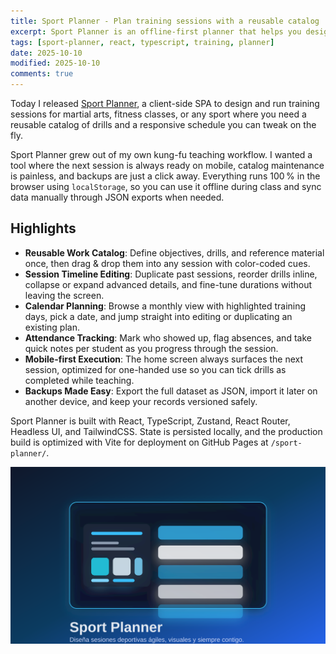 ```yaml
---
title: Sport Planner - Plan training sessions with a reusable catalog
excerpt: Sport Planner is an offline-first planner that helps you design, iterate, and execute sport training sessions with reusable work catalogs, attendance tracking, and instant JSON backups.
tags: [sport-planner, react, typescript, training, planner]
date: 2025-10-10
modified: 2025-10-10
comments: true
---
```


Today I released [Sport Planner](/sport-planner/), a client-side SPA to design and run training sessions for martial arts, fitness classes, or any sport where you need a reusable catalog of drills and a responsive schedule you can tweak on the fly.

Sport Planner grew out of my own kung-fu teaching workflow. I wanted a tool where the next session is always ready on mobile, catalog maintenance is painless, and backups are just a click away. Everything runs 100 % in the browser using `localStorage`, so you can use it offline during class and sync data manually through JSON exports when needed.

## Highlights

- **Reusable Work Catalog**: Define objectives, drills, and reference material once, then drag & drop them into any session with color-coded cues.
- **Session Timeline Editing**: Duplicate past sessions, reorder drills inline, collapse or expand advanced details, and fine-tune durations without leaving the screen.
- **Calendar Planning**: Browse a monthly view with highlighted training days, pick a date, and jump straight into editing or duplicating an existing plan.
- **Attendance Tracking**: Mark who showed up, flag absences, and take quick notes per student as you progress through the session.
- **Mobile-first Execution**: The home screen always surfaces the next session, optimized for one-handed use so you can tick drills as completed while teaching.
- **Backups Made Easy**: Export the full dataset as JSON, import it later on another device, and keep your records versioned safely.

Sport Planner is built with React, TypeScript, Zustand, React Router, Headless UI, and TailwindCSS. State is persisted locally, and the production build is optimized with Vite for deployment on GitHub Pages at `/sport-planner/`.

![Sport Planner cover](/apps/sport-planner/sport-planner-cover.svg)
